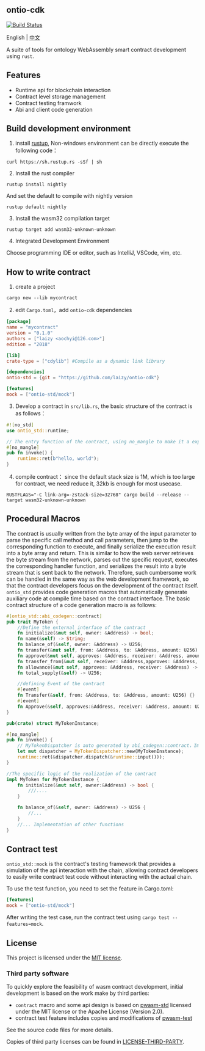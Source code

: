 ## ontio-cdk

[![Build Status](https://travis-ci.com/laizy/ontio-cdk.svg?branch=master)](https://travis-ci.com/laizy/ontio-cdk)

English | [中文](README_CN.md)

A suite of tools for ontology WebAssembly smart contract development using `rust`.
 
## Features
 
 - Runtime api for blockchain interaction
 - Contract level storage management
 - Contract testing framwork
 - Abi and client code generation

## Build development environment

1. install [rustup](https://rustup.rs/), 
Non-windows environment can be directly execute the following code：
```
curl https://sh.rustup.rs -sSf | sh
```
2. Install the rust compiler
```
rustup install nightly
```
And set the default to compile with nightly version
```
rustup default nightly
```
3. Install the wasm32 compilation target
```
rustup target add wasm32-unknown-unknown
```
4. Integrated Development Environment

Choose programming IDE or editor, such as IntelliJ, VSCode, vim, etc.

## How to write contract

1. create a project
```
cargo new --lib mycontract
```

2. edit `Cargo.toml`，add `ontio-cdk` dependencies

```toml
[package]
name = "mycontract"
version = "0.1.0"
authors = ["laizy <aochyi@126.com>"]
edition = "2018"

[lib]
crate-type = ["cdylib"] #Compile as a dynamic link library

[dependencies]
ontio-std = {git = "https://github.com/laizy/ontio-cdk"}

[features]
mock = ["ontio-std/mock"]
```
3. Develop a contract in `src/lib.rs`, the basic structure of the contract is as follows：

```rust
#![no_std]
use ontio_std::runtime;

// The entry function of the contract, using no_mangle to make it a export function of the wasm contract after compilation.
#[no_mangle]
pub fn invoke() {
    runtime::ret(b"hello, world");
}
```

4. compile contract：
since the default stack size is 1M, which is too large for contract, we need reduce it, 32kb is enough for most usecase.
```
RUSTFLAGS="-C link-arg=-zstack-size=32768" cargo build --release --target wasm32-unknown-unknown
```

## Procedural Macros

The contract is usually written from the byte array of the input parameter to parse the specific call method and call 
parameters, then jump to the corresponding function to execute, and finally serialize the execution result into a byte
array and return. This is similar to how the web server retrieves the byte stream from the network, parses out the 
specific request, executes the corresponding handler function, and serializes the result into a byte stream that is
sent back to the network. Therefore, such cumbersome work can be handled in the same way as the web development
framework, so that the contract developers focus on the development of the contract itself. `ontio_std` provides code 
generation macros that automatically generate auxiliary code at compile time based on the contract interface. The basic 
contract structure of a code generation macro is as follows:

```rust
#[ontio_std::abi_codegen::contract]
pub trait MyToken {
    //Define the external interface of the contract
    fn initialize(&mut self, owner: &Address) -> bool;
    fn name(&self) -> String;
    fn balance_of(&self, owner: &Address) -> U256;
    fn transfer(&mut self, from: &Address, to: &Address, amount: U256) -> bool;
    fn approve(&mut self, approves: &Address, receiver: &Address, amount:U256) -> bool;
    fn transfer_from(&mut self, receiver: &Address,approves: &Address, amount:U256) -> bool;
    fn allowance(&mut self, approves: &Address, receiver: &Address) -> U256;
    fn total_supply(&self) -> U256;

    //defining Event of the contract
    #[event]
    fn Transfer(&self, from: &Address, to: &Address, amount: U256) {}
    #[event]
    fn Approve(&self, approves:&Address, receiver: &Address, amount: U256) {}
}

pub(crate) struct MyTokenInstance;

#[no_mangle]
pub fn invoke() {
    // MyTokenDispatcher is auto generated by abi_codegen::contract，Implements automatic dispatch of contract requests and serialization of results
    let mut dispatcher = MyTokenDispatcher::new(MyTokenInstance);
    runtime::ret(&dispatcher.dispatch(&runtime::input()));
}

//The specific logic of the realization of the contract
impl MyToken for MyTokenInstance {
    fn initialize(&mut self, owner:&Address) -> bool {
        ///....
    }

    fn balance_of(&self, owner: &Address) -> U256 {
        //...
    }
    //... Implementation of other functions
}
```

## Contract test

`ontio_std::mock` is the contract's testing framework that provides a simulation of the api interaction with the chain, 
allowing contract developers to easily write contract test code without interacting with the actual chain.

To use the test function, you need to set the feature in Cargo.toml:
```toml
[features]
mock = ["ontio-std/mock"]
```
After writing the test case, run the contract test using `cargo test --features=mock`.

## License

This project is licensed under the [MIT license](LICENSE).

### Third party software

To quickly explore the feasibility of wasm contract development, initial development is based on the work make by third parties:

* `contract` macro and some api design is based on
  [pwasm-std](https://github.com/paritytech/pwasm-std) licensed under the MIT license or the Apache License (Version 2.0).
* contract test feature includes copies and modifications of [pwasm-test](https://github.com/paritytech/pwasm-test) 

See the source code files for more details.

Copies of third party licenses can be found in [LICENSE-THIRD-PARTY](LICENSE-THIRD-PARTY).

